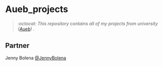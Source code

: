 # Aueb_projects
> ###### :octocat: This repository contains all of my projects from university ([Aueb](https://www.aueb.gr/)) .




## Partner
Jenny Bolena [@JennyBolena](https://github.com/jennybolena)
